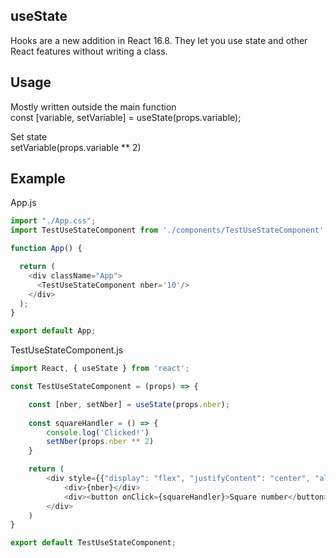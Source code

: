 ## useState

Hooks are a new addition in React 16.8. They let you use state and other React features without writing a class.

## Usage

Mostly written outside the main function
<br>
const [variable, setVariable] = useState(props.variable);

Set state
<br>
setVariable(props.variable ** 2)


## Example

App.js

```js
import "./App.css";
import TestUseStateComponent from './components/TestUseStateComponent'

function App() {

  return (
    <div className="App">
      <TestUseStateComponent nber='10'/>
    </div>
  );
}

export default App;

```


TestUseStateComponent.js

```js
import React, { useState } from 'react';

const TestUseStateComponent = (props) => {

    const [nber, setNber] = useState(props.nber);
    
    const squareHandler = () => {
        console.log('Clicked!')
        setNber(props.nber ** 2)
    }

    return (
        <div style={{"display": "flex", "justifyContent": "center", "alignItems": "center", "flexDirection": "column"}}>
            <div>{nber}</div>            
            <div><button onClick={squareHandler}>Square number</button></div>
        </div>
    )
}

export default TestUseStateComponent;
```
